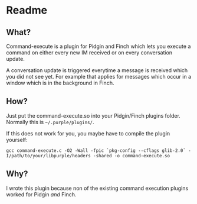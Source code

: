 # Readme
## What?
Command-execute is a plugin for Pidgin and Finch which lets you execute a command on either every new IM received or on every conversation update.

A conversation update is triggered everytime a message is received which you did not see yet. For example that applies for messages which occur in a window which is in the background in Finch.
## How?
Just put the command-execute.so into your Pidgin/Finch plugins folder.
Normally this is `~/.purple/plugins/`.

If this does not work for you, you maybe have to compile the plugin yourself:

``gcc command-execute.c -O2 -Wall -fpic `pkg-config --cflags glib-2.0` -I/path/to/your/libpurple/headers -shared -o command-execute.so``
## Why?
I wrote this plugin because non of the existing command execution plugins worked for Pidgin _and_ Finch.
